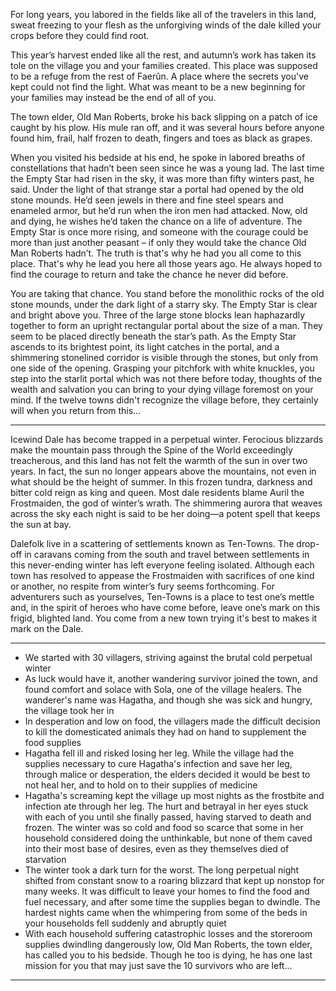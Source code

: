 For long years, you labored in the fields like all of the travelers in this land, sweat freezing to your flesh as the unforgiving winds of the dale killed your crops before they could find root.

This year’s harvest ended like all the rest, and autumn’s work has taken its tole on the village you and your families created. This place was supposed to be a refuge from the rest of Faerûn. A place where the secrets you've kept could not find the light. What was meant to be a new beginning for your families may instead be the end of all of you.

The town elder, Old Man Roberts, broke his back slipping on a patch of ice caught by his plow. His mule ran off, and it was several hours before anyone found him, frail, half frozen to death, fingers and toes as black as grapes.

When you visited his bedside at his end, he spoke in labored breaths of constellations that hadn’t been seen since he was a young lad. The last time the Empty Star had risen in the sky, it was more than fifty winters past, he said. Under the light of that strange star a portal had opened by the old stone mounds. He’d seen jewels in there and fine steel spears and enameled armor, but he’d run when the iron men had attacked. Now, old and dying, he wishes he’d taken the chance on a life of adventure. The Empty Star is once more rising, and someone with the courage could be more than just another peasant – if only they would take the chance Old Man Roberts hadn’t. The truth is that's why he had you all come to this place. That's why he lead you here all those years ago. He always hoped to find the courage to return and take the chance he never did before.

You are taking that chance. You stand before the monolithic rocks of the old stone mounds, under the dark light of a starry sky. The Empty Star is clear and bright above you. Three of the large stone blocks lean haphazardly together to form an upright rectangular portal about the size of a man. They seem to be placed directly beneath the star’s path. As the Empty Star ascends to its brightest point, its light catches in the portal, and a shimmering stonelined corridor is visible through the stones, but only from one side of the opening. Grasping your pitchfork with white knuckles, you step into the starlit portal which was not there before today, thoughts of the wealth and salvation you can bring to your dying village foremost on your mind.
If the twelve towns didn't recognize the village before, they certainly will when you return from this...

---

Icewind Dale has become trapped in a perpetual winter. Ferocious blizzards make the mountain pass through the Spine of the World exceedingly treacherous, and this land has not felt the warmth of the sun in over two years. In fact, the sun no longer appears above the mountains, not even in what should be the height of summer. In this frozen tundra, darkness and bitter cold reign as king and queen. Most dale residents blame Auril the Frostmaiden, the god of winter’s wrath. The shimmering aurora that weaves across the sky each night is said to be her doing—a potent spell that keeps the sun at bay.

Dalefolk live in a scattering of settlements known as Ten-Towns. The drop-off in caravans coming from the south and travel between settlements in this never-ending winter has left everyone feeling isolated. Although each town has resolved to appease the Frostmaiden with sacrifices of one kind or another, no respite from winter’s fury seems forthcoming. For adventurers such as yourselves, Ten-Towns is a place to test one’s mettle and, in the spirit of heroes who have come before, leave one’s mark on this frigid, blighted land. You come from a new town trying it's best to makes it mark on the Dale.

---

* We started with 30 villagers, striving against the brutal cold perpetual winter
* As luck would have it, another wandering survivor joined the town, and found comfort and solace with Sola, one of the village healers. The wanderer's name was Hagatha, and though she was sick and hungry, the village took her in
* In desperation and low on food, the villagers made the difficult decision to kill the domesticated animals they had on hand to supplement the food supplies
* Hagatha fell ill and risked losing her leg. While the village had the supplies necessary to cure Hagatha's infection and save her leg, through malice or desperation, the elders decided it would be best to not heal her, and to hold on to their supplies of medicine
* Hagatha's screaming kept the village up most nights as the frostbite and infection ate through her leg. The hurt and betrayal in her eyes stuck with each of you until she finally passed,  having starved to death and frozen. The winter was so cold and food so scarce that some in her household considered doing the unthinkable, but none of them caved into their most base of desires, even as they themselves died of starvation
* The winter took a dark turn for the worst. The long perpetual night shifted from constant snow to a roaring blizzard that kept up nonstop for many weeks. It was difficult to leave your homes to find the food and fuel necessary, and after some time the supplies began to dwindle. The hardest nights came when the whimpering from some of the beds in your households fell suddenly and abruptly quiet
* With each household suffering catastrophic losses and the storeroom supplies dwindling dangerously low, Old Man Roberts, the town elder, has called you to his bedside. Though he too is dying, he has one last mission for you that may just save the 10 survivors who are left...

---

